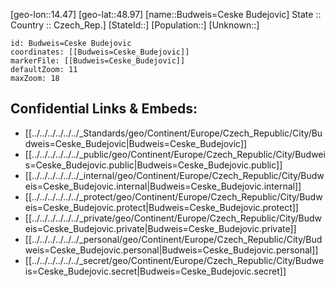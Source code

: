 ﻿---
location: [48.97,14.47] 
mapzoom: [7,12] 
mapmarker: city 
type: City
tags:
- geo/City


SpocWebEntityId: 29401
isDeleted: false
confidential: public

---
[geo-lon::14.47] 
[geo-lat::48.97] 
[name::Budweis=Ceske Budejovic] 
State ::  
Country :: Czech_Rep.] 
[StateId::] 
[Population::] 
[Unknown::] 


```leaflet
id: Budweis=Ceske Budejovic
coordinates: [[Budweis=Ceske_Budejovic]] 
markerFile: [[Budweis=Ceske_Budejovic]] 
defaultZoom: 11 
maxZoom: 18
```


## Confidential Links & Embeds: 
- [[../../../../../../_Standards/geo/Continent/Europe/Czech_Republic/City/Budweis=Ceske_Budejovic|Budweis=Ceske_Budejovic]] 
- [[../../../../../../_public/geo/Continent/Europe/Czech_Republic/City/Budweis=Ceske_Budejovic.public|Budweis=Ceske_Budejovic.public]] 
- [[../../../../../../_internal/geo/Continent/Europe/Czech_Republic/City/Budweis=Ceske_Budejovic.internal|Budweis=Ceske_Budejovic.internal]] 
- [[../../../../../../_protect/geo/Continent/Europe/Czech_Republic/City/Budweis=Ceske_Budejovic.protect|Budweis=Ceske_Budejovic.protect]] 
- [[../../../../../../_private/geo/Continent/Europe/Czech_Republic/City/Budweis=Ceske_Budejovic.private|Budweis=Ceske_Budejovic.private]] 
- [[../../../../../../_personal/geo/Continent/Europe/Czech_Republic/City/Budweis=Ceske_Budejovic.personal|Budweis=Ceske_Budejovic.personal]] 
- [[../../../../../../_secret/geo/Continent/Europe/Czech_Republic/City/Budweis=Ceske_Budejovic.secret|Budweis=Ceske_Budejovic.secret]] 
